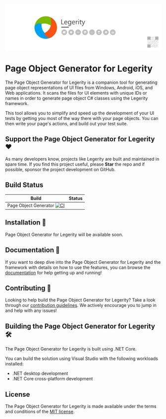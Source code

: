 <img src="assets/ProjectBanner.png" alt="Legerity project banner" />

# Page Object Generator for Legerity

The Page Object Generator for Legerity is a companion tool for generating page object representations of UI files from Windows, Android, iOS, and Web applications. It scans the files for UI elements with unique IDs or names in order to generate page object C# classes using the Legerity framework.

This tool allows you to simplify and speed up the development of your UI tests by getting you most of the way there with your page objects. You can then write your page's actions, and build out your test suite.

## Support the Page Object Generator for Legerity ♥

As many developers know, projects like Legerity are built and maintained in spare time. If you find this project useful, please **Star** the repo and if possible, sponsor the project development on GitHub.

## Build Status

| Build | Status |
| ------ | ------ |
| Page Object Generator [![CI](https://github.com/MADE-Apps/legerity-page-object-generator/actions/workflows/ci.yml/badge.svg?branch=main)](https://github.com/MADE-Apps/legerity-page-object-generator/actions/workflows/ci.yml) |

## Installation 💾

Page Object Generator for Legerity will be available soon. 

## Documentation 📃

If you want to deep dive into the Page Object Generator for Legerity and the framework with details on how to use the features, you can browse the [documentation](https://made-apps.github.io/legerity/) for help getting up and running!

## Contributing 🚀

Looking to help build the Page Object Generator for Legerity? Take a look through our [contribution guidelines](CONTRIBUTING.md). We actively encourage you to jump in and help with any issues!

## Building the Page Object Generator for Legerity 🛠

The Page Object Generator for Legerity is built using .NET Core.

You can build the solution using Visual Studio with the following workloads installed:

- .NET desktop development
- .NET Core cross-platform development

## License

The Page Object Generator for Legerity is made available under the terms and conditions of the [MIT license](LICENSE).

